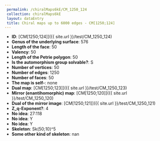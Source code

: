 ```yaml
--- 
 permalink: /chiralMaps6kE/CM_1250_124 
 collection: chiralMaps6kE
 layout: dataEntry
 title: Chiral maps up to 6000 edges - CM[1250;124]
---
```


- **ID**: [CM[1250;124]]({{ site.url }}/test/CM_1250_124)
- **Genus of the underlying surface**: 576
- **Length of the face**: 50
- **Valency**: 50
- **Length of the Petrie polygon**: 50
- **Is the automorphism group solvable?**: S
- **Number of vertices**: 50
- **Number of edges**: 1250
- **Number of faces**: 50
- **The map is self-**: none
- **Dual map**: [CM[1250;123]]({{ site.url }}/test/CM_1250_123)
- **Mirror (enantihomorphic) map**: [CM[1250;120]]({{ site.url }}/test/CM_1250_120)
- **Dual of the mirror image**: [CM[1250;121]]({{ site.url }}/test/CM_1250_121)
- **Z_q-Exponent?**: 4
- **No idea**:  27:118
- **No idea**: Y
- **No idea**: Y
- **Skeleton**: Sk(50;10)^5
- **Some other kind of skeleton**: nan
